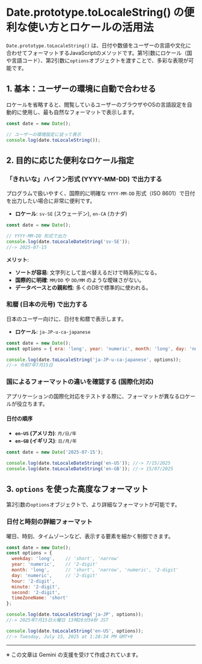 # Date.prototype.toLocaleString() の便利な使い方とロケールの活用法

`Date.prototype.toLocaleString()` は、日付や数値をユーザーの言語や文化に合わせてフォーマットするJavaScriptのメソッドです。第1引数にロケール（国や言語コード）、第2引数に`options`オブジェクトを渡すことで、多彩な表現が可能です。

## 1\. 基本：ユーザーの環境に自動で合わせる

ロケールを省略すると、閲覧しているユーザーのブラウザやOSの言語設定を自動的に使用し、最も自然なフォーマットで表示します。

```javascript
const date = new Date();

// ユーザーの環境設定に従って表示
console.log(date.toLocaleString());
```

## 2\. 目的に応じた便利なロケール指定

### 「きれいな」ハイフン形式 (YYYY-MM-DD) で出力する

プログラムで扱いやすく、国際的に明確な `YYYY-MM-DD` 形式（ISO 8601）で日付を出力したい場合に非常に便利です。

  - **ロケール**: `sv-SE` (スウェーデン), `en-CA` (カナダ)

```javascript
const date = new Date();

// YYYY-MM-DD 形式で出力
console.log(date.toLocaleDateString('sv-SE'));
//-> 2025-07-15
```

**メリット**:

  - **ソートが容易**: 文字列として並べ替えるだけで時系列になる。
  - **国際的に明確**: `MM/DD` や `DD/MM` のような曖昧さがない。
  - **データベースとの親和性**: 多くのDBで標準的に使われる。

### 和暦 (日本の元号) で出力する

日本のユーザー向けに、日付を和暦で表示します。

  - **ロケール**: `ja-JP-u-ca-japanese`

```javascript
const date = new Date();
const options = { era: 'long', year: 'numeric', month: 'long', day: 'numeric' };

console.log(date.toLocaleString('ja-JP-u-ca-japanese', options));
//-> 令和7年7月15日
```

### 国によるフォーマットの違いを確認する (国際化対応)

アプリケーションの国際化対応をテストする際に、フォーマットが異なるロケールが役立ちます。

#### 日付の順序

  - **`en-US` (アメリカ)**: `月/日/年`
  - **`en-GB` (イギリス)**: `日/月/年`

```javascript
const date = new Date('2025-07-15');

console.log(date.toLocaleDateString('en-US')); //-> 7/15/2025
console.log(date.toLocaleDateString('en-GB')); //-> 15/07/2025
```

## 3\. `options` を使った高度なフォーマット

第2引数の`options`オブジェクトで、より詳細なフォーマットが可能です。

### 日付と時刻の詳細フォーマット

曜日、時刻、タイムゾーンなど、表示する要素を細かく制御できます。

```javascript
const date = new Date();
const options = {
  weekday: 'long',    // 'short', 'narrow'
  year: 'numeric',    // '2-digit'
  month: 'long',      // 'short', 'narrow', 'numeric', '2-digit'
  day: 'numeric',     // '2-digit'
  hour: '2-digit',
  minute: '2-digit',
  second: '2-digit',
  timeZoneName: 'short'
};

console.log(date.toLocaleString('ja-JP', options));
//-> 2025年7月15日火曜日 13時28分34秒 JST

console.log(date.toLocaleString('en-US', options));
//-> Tuesday, July 15, 2025 at 1:28:34 PM GMT+9
```

---
※ この文章は Gemini の支援を受けて作成されています。
